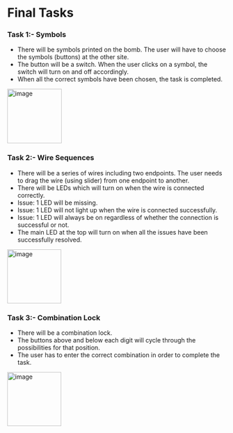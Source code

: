# Final Tasks

### Task 1:- Symbols

- There will be symbols printed on the bomb. The user will have to choose the symbols (buttons) at the other site.
- The button will be a switch. When the user clicks on a symbol, the switch will turn on and off accordingly.
- When all the correct symbols have been chosen, the task is completed.

<img width="125" alt="image" src="https://github.com/Afterdie/octops-final/assets/65562439/9d0bfb41-3526-4d1d-b189-005c5f0177e4">


### Task 2:- Wire Sequences

- There will be a series of wires including two endpoints. The user needs to drag the wire (using slider) from one endpoint to another.
- There will be LEDs which will turn on when the wire is connected correctly.
- Issue: 1 LED will be missing.
- Issue: 1 LED will not light up when the wire is connected successfully.
- Issue: 1 LED will always be on regardless of whether the connection is successful or not.
- The main LED at the top will turn on when all the issues have been successfully resolved.

<img width="124" alt="image" src="https://github.com/Afterdie/octops-final/assets/65562439/ae13d279-dbe7-4754-8243-a656101863ca">


### Task 3:- Combination Lock

- There will be a combination lock.
- The buttons above and below each digit will cycle through the possibilities for that position.
- The user has to enter the correct combination in order to complete the task.

<img width="124" alt="image" src="https://github.com/Afterdie/octops-final/assets/65562439/75f2fe52-7f62-41ac-94fa-d0e635646d87">
